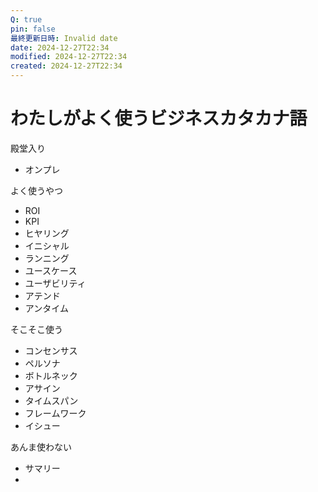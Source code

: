 ```yaml
---
Q: true
pin: false
最終更新日時: Invalid date
date: 2024-12-27T22:34
modified: 2024-12-27T22:34
created: 2024-12-27T22:34
---
```

# わたしがよく使うビジネスカタカナ語

殿堂入り

- オンプレ

よく使うやつ

- ROI  
- KPI  
- ヒヤリング  
- イニシャル  
- ランニング  
- ユースケース  
- ユーザビリティ  
- アテンド  
- アンタイム  

そこそこ使う

- コンセンサス  
- ペルソナ  
- ボトルネック  
- アサイン  
- タイムスパン  
- フレームワーク  
- イシュー  

あんま使わない

- サマリー  
-